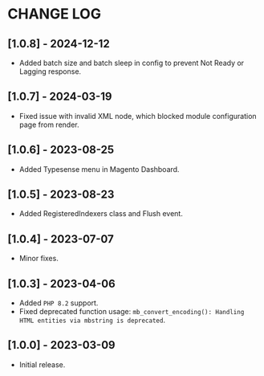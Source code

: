 # CHANGE LOG

## [1.0.8] - 2024-12-12
- Added batch size and batch sleep in config to prevent Not Ready or Lagging response.

## [1.0.7] - 2024-03-19
- Fixed issue with invalid XML node, which blocked module configuration page from render.

## [1.0.6] - 2023-08-25
- Added Typesense menu in Magento Dashboard.

## [1.0.5] - 2023-08-23
- Added RegisteredIndexers class and Flush event.

## [1.0.4] - 2023-07-07
- Minor fixes.

## [1.0.3] - 2023-04-06
- Added `PHP 8.2` support.
- Fixed deprecated function usage: `mb_convert_encoding(): Handling HTML entities via mbstring is deprecated`.

## [1.0.0] - 2023-03-09
- Initial release.

